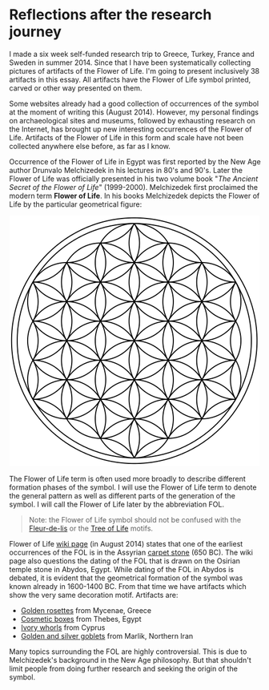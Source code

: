 # Reflections after the research journey

I made a six week self-funded research trip to Greece, Turkey, France and Sweden in summer 2014. Since that I have been systematically collecting pictures of artifacts of the Flower of Life. I'm going to present inclusively 38 artifacts in this essay. All artifacts have the Flower of Life symbol printed, carved or other way presented on them.

Some websites already had a good collection of occurrences of the symbol at the moment of writing this (August 2014). However, my personal findings on archaeological sites and museums, followed by exhausting research on the Internet, has brought up new interesting occurrences of the Flower of Life. Artifacts of the Flower of Life in this form and scale have not been collected anywhere else before, as far as I know.

Occurrence of the Flower of Life in Egypt was first reported by the New Age author Drunvalo Melchizedek in his lectures in 80's and 90's. Later the Flower of Life was officially presented in his two volume book "*The Ancient Secret of the Flower of Life*" (1999-2000). Melchizedek first proclaimed the modern term **Flower of Life**. In his books Melchizedek depicts the Flower of Life by the particular geometrical figure:

![The Flower of Life](./media/Flower-of-Life.png)

The Flower of Life term is often used more broadly to describe different formation phases of the symbol. I will use the Flower of Life term to denote the general pattern as well as different parts of the generation of the symbol. I will call the Flower of Life later by the abbreviation FOL.

> Note: the Flower of Life symbol should not be confused with the [Fleur-de-lis](https://en.wikipedia.org/wiki/Fleur-de-lis) or the [Tree of Life](https://en.wikipedia.org/wiki/Tree_of_life) motifs.


Flower of Life [wiki page](http://web.archive.org/web/20150413033856/http://en.wikipedia.org/wiki/Flower_of_Life) (in August 2014) states that one of the earliest occurrences of the FOL is in the Assyrian [carpet stone](https://commons.wikimedia.org/wiki/File:Floor_decoration_from_the_palace_of_King_Ashurbanipal.jpg) (650 BC). The wiki page also questions the dating of the FOL that is drawn on the Osirian temple stone in Abydos, Egypt. While dating of the FOL in Abydos is debated, it is evident that the geometrical formation of the symbol was known already in 1600-1400 BC. From that time we have artifacts which show the very same decoration motif. Artifacts are:

* [Golden rosettes](https://www.gitbook.com/book/markomanninen/artifacts-of-the-flower-of-life/) from Mycenae, Greece
* [Cosmetic boxes](https://www.gitbook.com/book/markomanninen/artifacts-of-the-flower-of-life/) from Thebes, Egypt
* [Ivory whorls](https://www.gitbook.com/book/markomanninen/artifacts-of-the-flower-of-life/) from Cyprus
* [Golden and silver goblets](https://www.gitbook.com/book/markomanninen/artifacts-of-the-flower-of-life/) from Marlik, Northern Iran

Many topics surrounding the FOL are highly controversial. This is due to Melchizedek's background in the New Age philosophy. But that shouldn't limit people from doing further research and seeking the origin of the symbol.